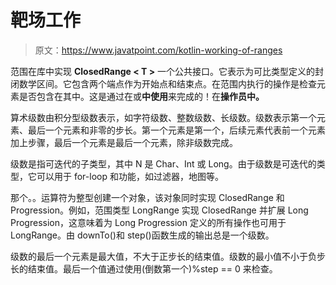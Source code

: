 # 靶场工作

> 原文：<https://www.javatpoint.com/kotlin-working-of-ranges>

范围在库中实现 **ClosedRange < T >** 一个公共接口。它表示为可比类型定义的封闭数学区间。它包含两个端点作为开始点和结束点。在范围内执行的操作是检查元素是否包含在其中。这是通过在或**中使用**来完成的！在**操作员中。**

算术级数由积分型级数表示，如字符级数、整数级数、长级数。级数表示第一个元素、最后一个元素和非零的步长。第一个元素是第一个，后续元素代表前一个元素加上步骤，最后一个元素是最后一个元素，除非级数完成。

级数是指可迭代<n>的子类型，其中 N 是 Char、Int 或 Long。由于级数是可迭代的<n>类型，它可以用于 for-loop 和功能，如过滤器，地图等。</n></n>

那个。。运算符为整型创建一个对象，该对象同时实现 ClosedRange <t>和 Progression。例如，范围类型 LongRange 实现 ClosedRange <int>并扩展 Long Progression，这意味着为 Long Progression 定义的所有操作也可用于 LongRange。由 downTo()和 step()函数生成的输出总是一个级数。</int></t>

级数的最后一个元素是最大值，不大于正步长的结束值。级数的最小值不小于负步长的结束值。最后一个值通过使用(倒数第一个)%step == 0 来检查。